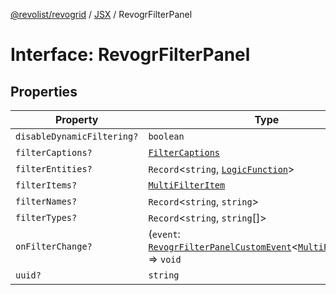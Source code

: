 [@revolist/revogrid](README.md) / [JSX](Namespace.JSX.md) / RevogrFilterPanel

# Interface: RevogrFilterPanel

## Properties

| Property | Type | Defined in |
| ------ | ------ | ------ |
| `disableDynamicFiltering?` | `boolean` | [src/components.d.ts:1683](https://github.com/revolist/revogrid/blob/aad859c5867a15f34f8919817adea85dcff4ee63/src/components.d.ts#L1683) |
| `filterCaptions?` | [`FilterCaptions`](TypeAlias.FilterCaptions.md) | [src/components.d.ts:1684](https://github.com/revolist/revogrid/blob/aad859c5867a15f34f8919817adea85dcff4ee63/src/components.d.ts#L1684) |
| `filterEntities?` | `Record`\<`string`, [`LogicFunction`](TypeAlias.LogicFunction.md)\> | [src/components.d.ts:1685](https://github.com/revolist/revogrid/blob/aad859c5867a15f34f8919817adea85dcff4ee63/src/components.d.ts#L1685) |
| `filterItems?` | [`MultiFilterItem`](TypeAlias.MultiFilterItem.md) | [src/components.d.ts:1686](https://github.com/revolist/revogrid/blob/aad859c5867a15f34f8919817adea85dcff4ee63/src/components.d.ts#L1686) |
| `filterNames?` | `Record`\<`string`, `string`\> | [src/components.d.ts:1687](https://github.com/revolist/revogrid/blob/aad859c5867a15f34f8919817adea85dcff4ee63/src/components.d.ts#L1687) |
| `filterTypes?` | `Record`\<`string`, `string`[]\> | [src/components.d.ts:1688](https://github.com/revolist/revogrid/blob/aad859c5867a15f34f8919817adea85dcff4ee63/src/components.d.ts#L1688) |
| `onFilterChange?` | (`event`: [`RevogrFilterPanelCustomEvent`](Interface.RevogrFilterPanelCustomEvent.md)\<[`MultiFilterItem`](TypeAlias.MultiFilterItem.md)\>) => `void` | [src/components.d.ts:1689](https://github.com/revolist/revogrid/blob/aad859c5867a15f34f8919817adea85dcff4ee63/src/components.d.ts#L1689) |
| `uuid?` | `string` | [src/components.d.ts:1690](https://github.com/revolist/revogrid/blob/aad859c5867a15f34f8919817adea85dcff4ee63/src/components.d.ts#L1690) |
